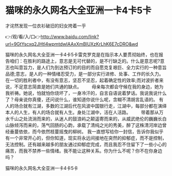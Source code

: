 # 猫咪的永久网名大全亚洲一卡4卡5卡
才诧然发现一位衣衫破旧的妇女挎着一乎

👉/观/看/入/口👉http://www.baidu.com/link?url=9GtYscxq2JHtl4wpmtdwIAAxXmBlUXzKrLhK6E7cDRO&wd

猫咪的永久网名大全亚洲一卡4卡5卡雷克罗克是在指示本人要贯彻始终，也在报告咱们：在胜利的路途上，意志是无可代替的，是不行缺乏的。什么是意志呢?意志也叫意旨力，是人们为到达预订的的目的而自愿克复艰巨、全力实行的一种意旨品德;意志，是人的一种情绪忍受力，是一部分实行进修、处事、工作的长久力。在一切的胜利者中，有没有意志，坚忍不坚忍，起着确定性的效率;而对波折者来说，不足意志简直是她们共通的缺点。
　　母亲每次都会守候在我的身边，她为我祈祷。她说，怕就怕你烧坏了，一身冷汗的，自言自语说着梦话。我说我说什么了？母亲说你真傻，还问说什么，谁知道你说什么呢，含糊不清胡言乱语的。
有人的场合就有江湖，多数的江湖后代在风波中国银行走，江湖中，每部分都在演绎本人的人生，有人的场合就有人生。身处江湖中，活在人活路。
　　带着那从万水千山之处流淌而来的，从迷人的鼓浪屿之颠遥寄而来的，从威武绝伦的巍巍长白山脉倾泻而来的，荡气回肠的心韵，承载了清纯之光的秀美，醉了这株清河岸边曾经垂蔓依依，而今依然枝蔓摇曳的柳树。
我一直想写给你一封信，告诉你我似乎有一个非常开心的，但你知道，现实将永远间接地在突然的抑郁症，而不是控制，无法控制。还有越来越多的朋友通过抑郁症完成，而且我忍不住留下了一些小心的痛苦，而我不禁养一些情绪。我不能让这种关系。你为什么不呢？你不在你身边吗？

猫咪的永久网名大全亚洲一卡4卡5卡
